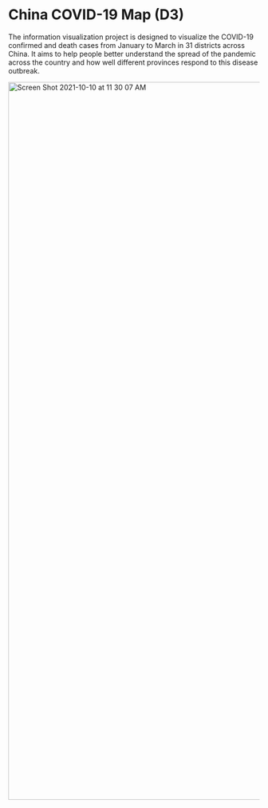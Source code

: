 # China COVID-19 Map (D3)

The information visualization project is designed to visualize the COVID-19 confirmed and death cases from January to March in 31 districts across China. It aims to help people better understand the spread of the pandemic across the country and how well different provinces respond to this disease outbreak.

<img width="1437" alt="Screen Shot 2021-10-10 at 11 30 07 AM" src="https://user-images.githubusercontent.com/50883218/136702573-4b83c4d8-89f7-40f8-b88c-98e1c7b49df7.png">

